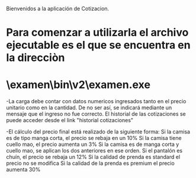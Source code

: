 Bienvenidos a la aplicación de Cotizacion.

Para comenzar a utilizarla el archivo ejecutable es el que se encuentra en la direcciòn
=================================================
\examen\bin\v2\examen.exe
=================================================

-La carga debe contar con datos numericos ingresados tanto en el precio unitario como en la cantidad. De no ser así, se indicará mediante un mensaje que el ingreso no fue correcto.
El historial de las cotizaciones se puede acceder desde el link "historial cotizaciones"

-El cálculo del precio final está realizado de la siguiente forma:
Si la camisa es de tipo manga corta, el precio se rebaja en un 10%
Si la camisa tiene cuello mao, el precio aumenta un 3%
Si la camisa es de manga corta y cuello mao, se aplican los dos anteriores en ese orden.
Si el pantalón es chuín, el precio se rebaja un 12%
Si la calidad de prenda es standard el precio no se modifica
Si la calidad de la prenda es premium el precio aumenta 30%